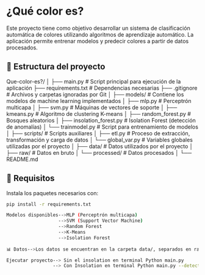 # ¿Qué color es?

Este proyecto tiene como objetivo desarrollar un sistema de clasificación automática de colores utilizando algoritmos de aprendizaje automático. La aplicación permite entrenar modelos y predecir colores a partir de datos procesados.

## 📁 Estructura del proyecto

Que-color-es?/
│
├── main.py # Script principal para ejecución de la aplicación
├── requirements.txt # Dependencias necesarias
├── .gitignore # Archivos y carpetas ignoradas por Git
│
├── models/ # Contiene los modelos de machine learning implementados
│ ├── mlp.py # Perceptrón multicapa
│ ├── svm.py # Máquinas de vectores de soporte
│ ├── kmeans.py # Algoritmo de clustering K-means
│ ├── random_forest.py # Bosques aleatorios
│ ├── insolation_forest.py # Isolation Forest (detección de anomalías)
│ └── trainmodel.py # Script para entrenamiento de modelos
│
├── scripts/ # Scripts auxiliares
│ ├── etl.py # Proceso de extracción, transformación y carga de datos
│ └── global_var.py # Variables globales utilizadas por el proyecto
│
├── data/ # Datos utilizados por el proyecto
│ ├── raw/ # Datos en bruto
│ └── processed/ # Datos procesados
│
└── README.md

## 🚀 Requisitos

Instala los paquetes necesarios con:

```bash
pip install -r requirements.txt

Modelos disponibles-->MLP (Perceptrón multicapa)
                   -->SVM (Support Vector Machine)
                   -->Random Forest
                   -->K-Means
                   -->Isolation Forest
                   
📊 Datos-->Los datos se encuentran en la carpeta data/, separados en raw/ (datos originales) y processed/ (tras ETL).

Ejecutar proyecto--> Sin el insolation en terminal Python main.py
                 --> Con Insolation en terminal Python main.py --detect-anomalies. 
